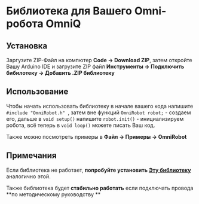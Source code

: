 # Библиотека для Вашего Omni-робота OmniQ 

## Установка

Заргузите ZIP-Файл на компютер **Code -> Download ZIP**, затем откройте Вашу Arduino IDE и загрузите ZIP файл **Инструменты -> Подключить бибилотеку -> Добавить .ZIP библиотеку** 

## Использование 
  Чтобы начать использовать библиотеку в начале вашего кода напишите ```#include "OmniRobot.h" ```, затем вне функций ```OmniRobot robot;``` - создаем его, дальше в ``` void setup() ``` напишите ```robot.init()``` - инициализируем робота, всё теперь в ```void loop()``` можете писать Ваш код.
  
  Также можно посмотреть примеры в **Файл -> Примеры -> OmniRobot**
  
## Примечания 
  Если библиотека не работает, **попробуйте установить [Эту библиотеку]([https://pages.github.com/](https://github.com/xreef/PCF8574_library))**  аналогично этой.

  Также библиотека будет **стабильно работать**  если подключать провода **по методическому руководству ** 


